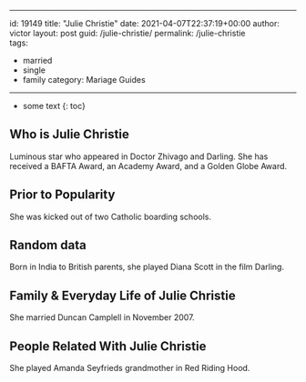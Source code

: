  ---
id: 19149
title: "Julie Christie"
date: 2021-04-07T22:37:19+00:00
author: victor
layout: post
guid: /julie-christie/
permalink: /julie-christie  
tags:
  - married
  - single
  - family
category: Mariage Guides
---

* some text
{: toc}

## Who is Julie Christie

Luminous star who appeared in Doctor Zhivago and Darling. She has received a BAFTA Award, an Academy Award, and a Golden Globe Award.

## Prior to Popularity

She was kicked out of two Catholic boarding schools.

## Random data

Born in India to British parents, she played Diana Scott in the film Darling.

## Family & Everyday Life of Julie Christie

She married Duncan Camplell in November 2007.

## People Related With Julie Christie

She played Amanda Seyfrieds grandmother in Red Riding Hood.
 